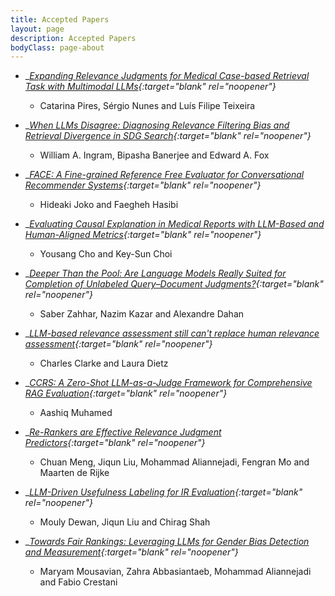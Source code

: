 ```yaml
---
title: Accepted Papers
layout: page
description: Accepted Papers
bodyClass: page-about
---
```


- __[Expanding Relevance Judgments for Medical Case-based Retrieval Task with Multimodal LLMs](https://arxiv.org/abs/2506.17782){:target="_blank" rel="noopener"}__  
  * Catarina Pires, Sérgio Nunes and Luís Filipe Teixeira

- __[When LLMs Disagree: Diagnosing Relevance Filtering Bias and Retrieval Divergence in SDG Search](#){:target="_blank" rel="noopener"}__  
  * William A. Ingram, Bipasha Banerjee and Edward A. Fox

- __[FACE: A Fine-grained Reference Free Evaluator for Conversational Recommender Systems](https://arxiv.org/abs/2506.00314){:target="_blank" rel="noopener"}__  
  * Hideaki Joko and Faegheh Hasibi

- __[Evaluating Causal Explanation in Medical Reports with LLM-Based and Human-Aligned Metrics](http://arxiv.org/abs/2506.18387){:target="_blank" rel="noopener"}__  
  * Yousang Cho and Key-Sun Choi

- __[Deeper Than the Pool: Are Language Models Really Suited for Completion of Unlabeled Query–Document Judgments?](https://hal.science/view/index/docid/5121639){:target="_blank" rel="noopener"}__  
  * Saber Zahhar, Nazim Kazar and Alexandre Dahan

- __[LLM-based relevance assessment still can't replace human relevance assessment](https://arxiv.org/abs/2412.17156){:target="_blank" rel="noopener"}__  
  * Charles Clarke and Laura Dietz

- __[CCRS: A Zero-Shot LLM-as-a-Judge Framework for Comprehensive RAG Evaluation](https://arxiv.org/abs/2506.20128){:target="_blank" rel="noopener"}__  
  * Aashiq Muhamed

- __[Re-Rankers are Effective Relevance Judgment Predictors](https://chuanmeng.github.io/files/papers/rerank2judge.pdf){:target="_blank" rel="noopener"}__  
  * Chuan Meng, Jiqun Liu, Mohammad Aliannejadi, Fengran Mo and Maarten de Rijke

- __[LLM-Driven Usefulness Labeling for IR Evaluation](https://arxiv.org/abs/2503.08965){:target="_blank" rel="noopener"}__  
  * Mouly Dewan, Jiqun Liu and Chirag Shah

- __[Towards Fair Rankings: Leveraging LLMs for Gender Bias Detection and Measurement](https://arxiv.org/abs/2506.22372){:target="_blank" rel="noopener"}__  
  * Maryam Mousavian, Zahra Abbasiantaeb, Mohammad Aliannejadi and Fabio Crestani

